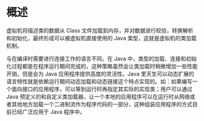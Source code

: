 # 概述

虚拟机将描述类的数据从 Class 文件加载到内存，并对数据进行校验，转换解析和初始化，最终形成可以被虚拟机直接使用的 Java 类型，这就是虚拟机的类加载机制。

与在编译时需要进行连接工作的语言不同，在 Java 中，类型的加载、连接和初始化过程都是在程序运行期间完成的，这种策略虽然会让类加载时稍微增加一些性能开销，但是会为 Java 应用程序提供高度的灵活性。Java 里天生可以动态扩展的语言特性就是依赖运行期间动态加载和动态链接这个特点实现的。如：如果编写一个面向接口的应用程序，可以等到运行时再指定其实际的实现类；用户可以通过 Java 预定义的和自定义类加载器，让一个本地的应用程序可以在运行时从网络或者其他地方加载一个二进制流作为程序代码的一部分，这种组装应用程序的方式目前已经广泛应用于 Java 程序中。